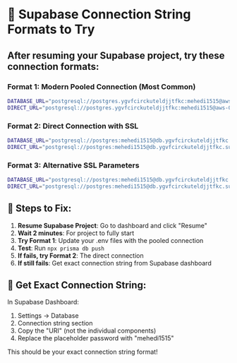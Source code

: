 # 🔧 Supabase Connection String Formats to Try

## After resuming your Supabase project, try these connection formats:

### Format 1: Modern Pooled Connection (Most Common)
```bash
DATABASE_URL="postgresql://postgres.ygvfcirckuteldjjtfkc:mehedi1515@aws-0-us-west-1.pooler.supabase.com:6543/postgres"
DIRECT_URL="postgresql://postgres.ygvfcirckuteldjjtfkc:mehedi1515@aws-0-us-west-1.pooler.supabase.com:5432/postgres"
```

### Format 2: Direct Connection with SSL
```bash
DATABASE_URL="postgresql://postgres:mehedi1515@db.ygvfcirckuteldjjtfkc.supabase.co:5432/postgres?sslmode=require"
DIRECT_URL="postgresql://postgres:mehedi1515@db.ygvfcirckuteldjjtfkc.supabase.co:5432/postgres?sslmode=require"
```

### Format 3: Alternative SSL Parameters
```bash
DATABASE_URL="postgresql://postgres:mehedi1515@db.ygvfcirckuteldjjtfkc.supabase.co:5432/postgres?sslmode=require&sslcert=&sslkey=&sslrootcert="
DIRECT_URL="postgresql://postgres:mehedi1515@db.ygvfcirckuteldjjtfkc.supabase.co:5432/postgres?sslmode=require&sslcert=&sslkey=&sslrootcert="
```

## 🎯 Steps to Fix:

1. **Resume Supabase Project**: Go to dashboard and click "Resume"
2. **Wait 2 minutes**: For project to fully start
3. **Try Format 1**: Update your .env files with the pooled connection
4. **Test**: Run `npx prisma db push`
5. **If fails, try Format 2**: The direct connection
6. **If still fails**: Get exact connection string from Supabase dashboard

## 📍 Get Exact Connection String:

In Supabase Dashboard:
1. Settings → Database
2. Connection string section
3. Copy the "URI" (not the individual components)
4. Replace the placeholder password with "mehedi1515"

This should be your exact connection string format!
